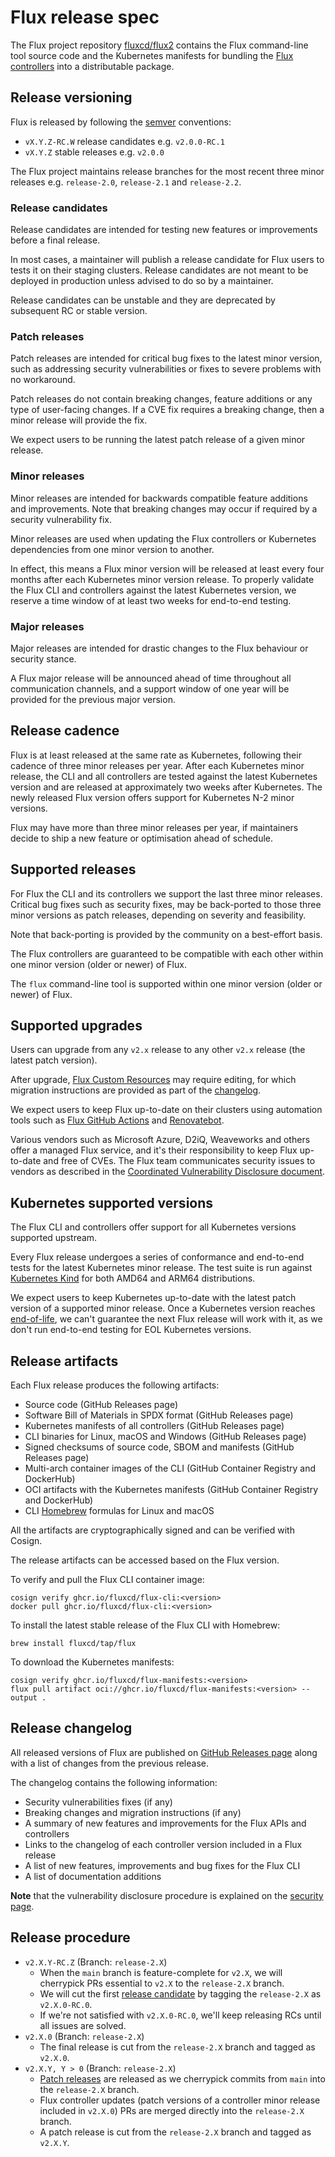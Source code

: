 # Flux release spec

The Flux project repository [fluxcd/flux2](https://github.com/fluxcd/flux2) contains
the Flux command-line tool source code and the Kubernetes manifests for
bundling the [Flux controllers](controllers.md) into a distributable package.

## Release versioning

Flux is released by following the [semver](https://semver.org/) conventions:

- `vX.Y.Z-RC.W` release candidates e.g. `v2.0.0-RC.1`
- `vX.Y.Z` stable releases e.g. `v2.0.0`

The Flux project maintains release branches for the most recent three minor releases
e.g. `release-2.0`, `release-2.1` and `release-2.2`.

### Release candidates

Release candidates are intended for testing new features or improvements before a final release.

In most cases, a maintainer will publish a release candidate for Flux users to tests it on their
staging clusters. Release candidates are not meant to be deployed in production unless advised
to do so by a maintainer.

Release candidates can be unstable and they are deprecated by subsequent RC or stable version.

### Patch releases

Patch releases are intended for critical bug fixes to the latest minor version,
such as addressing security vulnerabilities or fixes to severe problems with no workaround.

Patch releases do not contain breaking changes, feature additions or any type of user-facing changes.
If a CVE fix requires a breaking change, then a minor release will provide the fix.

We expect users to be running the latest patch release of a given minor release.

### Minor releases

Minor releases are intended for backwards compatible feature additions and improvements.
Note that breaking changes may occur if required by a security vulnerability fix.

Minor releases are used when updating the Flux controllers or Kubernetes dependencies
from one minor version to another.

In effect, this means a Flux minor version will be released at least every four months after each
Kubernetes minor version release. To properly validate the Flux CLI and controllers against
the latest Kubernetes version, we reserve a time window of at least two weeks for end-to-end testing. 

### Major releases

Major releases are intended for drastic changes to the Flux behaviour or security stance.

A Flux major release will be announced ahead of time throughout all communication channels,
and a support window of one year will be provided for the previous major version.

## Release cadence

Flux is at least released at the same rate as Kubernetes, following their cadence of three
minor releases per year. After each Kubernetes minor release, the CLI and all controllers are
tested against the latest Kubernetes version and are released at approximately two weeks after Kubernetes.
The newly released Flux version offers support for Kubernetes N-2 minor versions.

Flux may have more than three minor releases per year, if maintainers decide to ship a 
new feature or optimisation ahead of schedule.

## Supported releases

For Flux the CLI and its controllers we support the last three minor releases.
Critical bug fixes such as security fixes, may be back-ported to those three minor
versions as patch releases, depending on severity and feasibility.

Note that back-porting is provided by the community on a best-effort basis.

The Flux controllers are guaranteed to be compatible with each other
within one minor version (older or newer) of Flux.

The `flux` command-line tool is supported within one minor version (older or newer) of Flux.

## Supported upgrades

Users can upgrade from any `v2.x` release to any other `v2.x` release (the latest patch version).

After upgrade, [Flux Custom Resources](controllers.md#api-versioning) may require editing,
for which migration instructions are provided as part of the
[changelog](#release-changelog).

We expect users to keep Flux up-to-date on their clusters using automation tools
such as [Flux GitHub Actions](../../action) and
[Renovatebot](https://docs.renovatebot.com/modules/manager/flux/).

Various vendors such as Microsoft Azure, D2iQ, Weaveworks and others offer a managed Flux service,
and it's their responsibility to keep Flux up-to-date and free of CVEs.
The Flux team communicates security issues to vendors as described in the
[Coordinated Vulnerability Disclosure document](https://github.com/fluxcd/.github/blob/14b735cdb23ec80d528ff4f71e562405a2f00639/CVD_LIST.md).

## Kubernetes supported versions

The Flux CLI and controllers offer support for all Kubernetes versions supported upstream.

Every Flux release undergoes a series of conformance and end-to-end tests for 
the latest Kubernetes minor release. The test suite is run against
[Kubernetes Kind](https://kind.sigs.k8s.io/) for both AMD64 and ARM64 distributions.

We expect users to keep Kubernetes up-to-date with the latest patch version of a
supported minor release. Once a Kubernetes version reaches [end-of-life](https://endoflife.date/kubernetes),
we can't guarantee the next Flux release will work with it,
as we don't run end-to-end testing for EOL Kubernetes versions.

## Release artifacts

Each Flux release produces the following artifacts:

- Source code (GitHub Releases page)
- Software Bill of Materials in SPDX format (GitHub Releases page)
- Kubernetes manifests of all controllers (GitHub Releases page)
- CLI binaries for Linux, macOS and Windows (GitHub Releases page)
- Signed checksums of source code, SBOM and manifests (GitHub Releases page)
- Multi-arch container images of the CLI (GitHub Container Registry and DockerHub)
- OCI artifacts with the Kubernetes manifests (GitHub Container Registry and DockerHub)
- CLI [Homebrew](https://brew.sh/) formulas for Linux and macOS

All the artifacts are cryptographically signed and can be verified with Cosign.

The release artifacts can be accessed based on the Flux version.

To verify and pull the Flux CLI container image:

```shell
cosign verify ghcr.io/fluxcd/flux-cli:<version>
docker pull ghcr.io/fluxcd/flux-cli:<version>
```

To install the latest stable release of the Flux CLI with Homebrew:

```shell
brew install fluxcd/tap/flux
```

To download the Kubernetes manifests:

```shell
cosign verify ghcr.io/fluxcd/flux-manifests:<version>
flux pull artifact oci://ghcr.io/fluxcd/flux-manifests:<version> --output .
```

## Release changelog

All released versions of Flux are published on [GitHub Releases page](https://github.com/fluxcd/flux2/releases)
along with a list of changes from the previous release.

The changelog contains the following information:

- Security vulnerabilities fixes (if any)
- Breaking changes and migration instructions (if any)
- A summary of new features and improvements for the Flux APIs and controllers
- Links to the changelog of each controller version included in a Flux release
- A list of new features, improvements and bug fixes for the Flux CLI
- A list of documentation additions

**Note** that the vulnerability disclosure procedure is explained on the [security page](https://fluxcd.io/security/).

## Release procedure

- `v2.X.Y-RC.Z` (Branch: `release-2.X`)
    - When the `main` branch is feature-complete for `v2.X`, we will cherrypick PRs essential to `v2.X` to the `release-2.X` branch.
    - We will cut the first [release candidate](#release-candidates) by tagging the `release-2.X` as `v2.X.0-RC.0`.
    - If we're not satisfied with `v2.X.0-RC.0`, we'll keep releasing RCs until all issues are solved. 
- `v2.X.0` (Branch: `release-2.X`)
    - The final release is cut from the `release-2.X` branch and tagged as `v2.X.0`.
- `v2.X.Y, Y > 0` (Branch: `release-2.X`)
    - [Patch releases](#patch-releases) are released as we cherrypick commits from `main` into the `release-2.X` branch.
    - Flux controller updates (patch versions of a controller minor release included in `v2.X.0`) PRs are merged directly into the `release-2.X` branch.
    - A patch release is cut from the `release-2.X` branch and tagged as `v2.X.Y`.
